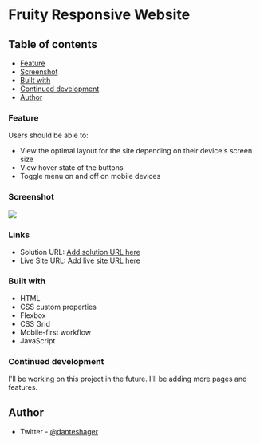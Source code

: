 # Fruity Responsive Website


## Table of contents

  - [Feature](#feature)
  - [Screenshot](#screenshot)
  - [Built with](#built-with)
  - [Continued development](#continued-development)
  - [Author](#author)


### Feature 

Users should be able to:

- View the optimal layout for the site depending on their device's screen size
- View hover state of the buttons
- Toggle menu on and off on mobile devices 



### Screenshot

![](./images/Fruity3.gif)


### Links

- Solution URL: [Add solution URL here](https://github.com/DanielTeshager/fruity)
- Live Site URL: [Add live site URL here](https://6268db3086756d5d98c385d5--cozy-crostata-99c3a6.netlify.app/)
### Built with
- HTML
- CSS custom properties
- Flexbox
- CSS Grid
- Mobile-first workflow
- JavaScript

### Continued development
I'll be working on this project in the future. I'll be adding more pages and features.

## Author

- Twitter - [@danteshager](https://www.twitter.com/danteshager)

